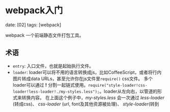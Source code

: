 # webpack入门
date: [02]
tags: [webpack]

webpack 一个前端静态文件打包工具。

## 术语
- `entry`: 入口文件，也就是起始执行文件。
- `loader`: loader可以将不用的语言转换成js，比如CoffeeScript，或者将行内图片转成data URLs，甚至允许你在js文件里`require()` css文件。
多个loader可以通过 **!** 分割一起链式使用。`require("style-loader!css-loader!less-loader!./my-styles.less");`。loader从左向右，以管道的形式来转换内容。
在上面这个例子中，*my-styles.less* 会一次通过 *less-loader* (转成css)、 *css-loader* (url, font及其他资源被处理)、 *style-loader*(转到<style>标签里)。
默认使用npm管理loader，当然也可以把它当成文件使用。
- `plugin`:
- `module`: 可以简单理解为源码里的单个文件。
- `chunk`: 字面意思是块，WebPack defines each module of your code as a "chunk". 翻译：webpack 把你写的module都定义成chunk, 不是入口文件的bundle也可称作chunk。
- `bundle`: 表示最终合成的文件, 入口文件 entry point。
- `output.filename vs output.chunkFilename` filename是主入口的文件名, chunkFilename是非主入口的文件名, 出自[这里][7]
http://www.cnblogs.com/ihardcoder/p/5623411.html
## 模块规范
- ES6 模块

```javascript
import MyModule from './MyModule.js';
```

- CommonJS

```javascript
var MyModule = require('./MyModule.js');
```

- AMD

```javascript
define(['./MyModule.js'], function (MyModule) {

});
```

## 文件路径规则

相对路径是相对当前目录。绝对路径是相对入口文件。

## 指定多个块(Specifying chunks)

- **生成多个bundle**

```javascript
var config = {
  entry: {
    app: ['./app/main.js'],
    vendors: ['react']
  },
  plugins: [
    new webpack.optimize.CommonsChunkPlugin('vendors', 'vendors.js')
  ],
  output: {
    path: './build',
    filename: 'bundle.js'//The filename template 命名模板，只是的那个只有一个输出文件时，可以直接写死。
  }
}
```

## 优化公共chunks

`CommonsChunkPlugin` 第一个参数：指定放共享code的`entry point`,默认`entry point name`叫 *main*。[commonschunkplugin官方文档][5]

关键词 minChunks

- **这里是官方配置的[例子][4]**:

可以看出参数依次是：生成的公共文件名字；由 *entry名字*、*文件名字*、*前面CommonsChunkPlugin生成的文件名字* 组成的数组；minChunks

```javascript
var path = require("path");
var CommonsChunkPlugin = require("../../lib/optimize/CommonsChunkPlugin");
module.exports = {
    entry: {
        pageA: "./pageA",
        pageB: "./pageB",
        pageC: "./pageC",
        adminPageA: "./adminPageA",
        adminPageB: "./adminPageB",
        adminPageC: "./adminPageC",
    },
    output: {
        path: path.join(__dirname, "js"),
        filename: "[name].js"
    },
    plugins: [
        new CommonsChunkPlugin("admin-commons.js", ["adminPageA", "adminPageB"]),
        new CommonsChunkPlugin("commons.js", ["pageA", "pageB", "admin-commons.js"], 2),
        new CommonsChunkPlugin("c-commons.js", ["pageC", "adminPageC"]),
    ]
}
```

- **这个[例子][6]里有一句说 *The name must match with the key in the entry object* 不知都对不对**

```javascript
var CommonsPlugin = new require("webpack/lib/optimize/CommonsChunkPlugin")

// ...

module.exports = {  
  entry: {
    common: ["jquery"]
  },
  plugins: [
    new CommonsPlugin({
      minChunks: 3,
      name: "common"
    });
  ]
};
```


## 异步加载(eg: 根据router加载不同的模块)。[demo](/demo/webpack/webpack-lazy-loaded-entries)

## uglify

```javascript
// webpack.config.js
var webpack = require('webpack');

module.exports = {
    entry: {
        home: './home.js',
        about: './about.js'
    },
    output: {
        path: './dist',
        filename: '[name].js'
    },
    plugins: [
        new webpack.optimize.CommonsChunkPlugin({
            name: 'common',
            minChunks: 2
        }),
        new webpack.optimize.UglifyJsPlugin(),
        new webpack.SourceMapDevToolPlugin({
            filename: '[name].js.map'
        })
    ]
};
```

## tricks(技巧)-plugins/loader

- 对第三方lib依赖的处理

```javascript
var config = {
  addVendor: function (name, path) {
    this.resolve.alias[name] = path;
    this.module.noParse.push(path);
  }
  plugins: [
    new webpack.optimize.CommonsChunkPlugin('app', null, false)
  ]
};

config.addVendor('react', path.resolve(bower_dir, 'react/react.min.js'));



/*********another way**********/


var bower_dir = __dirname + '/bower_components';
var config = {
  resolve: {
    alias: {// 使用key,来代替整个路径
      'react': bower_dir + '/react/react.min.js'
    }
  },
  module: {
    noParse: [bower_dir + '/react/react.min.js'],
  }
}
```

## 参考
[react-webpack-cookbook][0]

[Webpack and React tutorial - Taking the next steps][1]

[基于gulp+webpack的"约定大于配置"的构建方案探讨 2][3]

[Long-term caching of static assets with Webpack][8]

[官网文档翻译][9]

[0]:https://christianalfoni.github.io/react-webpack-cookbook/ "react-webpack-cookbook"
[1]:http://www.christianalfoni.com/articles/2015_10_01_Taking-the-next-step-with-react-and-webpack "Webpack and React tutorial - Taking the next steps"
[2]:http://jonathancreamer.com/advanced-webpack-part-2-code-splitting/ "Advanced WebPack Part 2 - Code Splitting"
[3]:https://segmentfault.com/a/1190000003952477 "基于gulp+webpack的"约定大于配置"的构建方案探讨 2"
[4]:https://github.com/webpack/webpack/tree/master/examples/multiple-commons-chunks
[5]:https://webpack.github.io/docs/list-of-plugins.html#commonschunkplugin "commonschunkplugin官方文档"
[6]:http://jonathancreamer.com/advanced-webpack-part-1-the-commonschunk-plugin/
[7]:http://react-china.org/t/webpack-output-filename-output-chunkfilename/2256
[8]:https://medium.com/@okonetchnikov/long-term-caching-of-static-assets-with-webpack-1ecb139adb95 "Long-term caching of static assets with Webpack"
[9]:https://github.com/liunian/webpack-doc "官网文档翻译"
